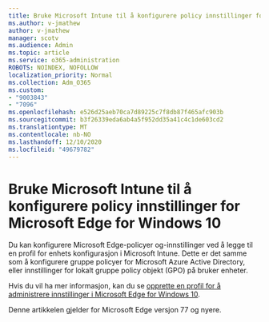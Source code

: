 ```yaml
---
title: Bruke Microsoft Intune til å konfigurere policy innstillinger for Microsoft Edge for Windows 10
ms.author: v-jmathew
author: v-jmathew
manager: scotv
ms.audience: Admin
ms.topic: article
ms.service: o365-administration
ROBOTS: NOINDEX, NOFOLLOW
localization_priority: Normal
ms.collection: Adm_O365
ms.custom:
- "9003843"
- "7096"
ms.openlocfilehash: e526d25aeb70ca7d89225c7f8db87f465afc903b
ms.sourcegitcommit: b3f26339eda6ab4a5f952dd35a41c4c1de603cd2
ms.translationtype: MT
ms.contentlocale: nb-NO
ms.lasthandoff: 12/10/2020
ms.locfileid: "49679782"
---
```

# <a name="use-microsoft-intune-to-configure-microsoft-edge-policy-settings-for-windows-10"></a>Bruke Microsoft Intune til å konfigurere policy innstillinger for Microsoft Edge for Windows 10

Du kan konfigurere Microsoft Edge-policyer og-innstillinger ved å legge til en profil for enhets konfigurasjon i Microsoft Intune. Dette er det samme som å konfigurere gruppe policyer for Microsoft Azure Active Directory, eller innstillinger for lokalt gruppe policy objekt (GPO) på bruker enheter.

Hvis du vil ha mer informasjon, kan du se [opprette en profil for å administrere innstillinger i Microsoft Edge for Windows 10](https://go.microsoft.com/fwlink/?linkid=2133700).

Denne artikkelen gjelder for Microsoft Edge versjon 77 og nyere.
